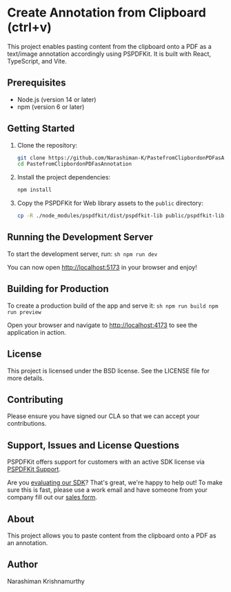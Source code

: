# Create Annotation from Clipboard (ctrl+v)

This project enables pasting content from the clipboard onto a PDF as a text/image annotation accordingly using PSPDFKit. It is built with React, TypeScript, and Vite.

## Prerequisites

- Node.js (version 14 or later)
- npm (version 6 or later)

## Getting Started

1. Clone the repository:
    ```sh
    git clone https://github.com/Narashiman-K/PastefromClipbordonPDFasAnnotation.git
    cd PastefromClipbordonPDFasAnnotation
    ```

2. Install the project dependencies:
    ```sh
    npm install
    ```

3. Copy the PSPDFKit for Web library assets to the `public` directory:
    ```sh
    cp -R ./node_modules/pspdfkit/dist/pspdfkit-lib public/pspdfkit-lib
    ```

## Running the Development Server

  To start the development server, run:
      ```sh
      npm run dev
      ```

You can now open [http://localhost:5173](http://localhost:5173) in your browser and enjoy!

## Building for Production

  To create a production build of the app and serve it:
      ```sh
      npm run build
      npm run preview
      ```

Open your browser and navigate to [http://localhost:4173](http://localhost:4173) to see the application in action.

## License

This project is licensed under the BSD license. See the LICENSE file for more details.

## Contributing

Please ensure you have signed our CLA so that we can accept your contributions.

## Support, Issues and License Questions

PSPDFKit offers support for customers with an active SDK license via [PSPDFKit Support](https://pspdfkit.com/support/request/).

Are you [evaluating our SDK](https://pspdfkit.com/try/)? That's great, we're happy to help out! To make sure this is fast, please use a work email and have someone from your company fill out our [sales form](https://pspdfkit.com/sales/).

## About

This project allows you to paste content from the clipboard onto a PDF as an annotation.

## Author

Narashiman Krishnamurthy
